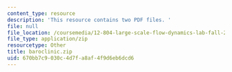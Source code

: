 ```yaml
---
content_type: resource
description: 'This resource contains two PDF files. '
file: null
file_location: /coursemedia/12-804-large-scale-flow-dynamics-lab-fall-2009/670bb7c9030c4d7fa8af4f9d6eb6dcd6_baroclinic.zip
file_type: application/zip
resourcetype: Other
title: baroclinic.zip
uid: 670bb7c9-030c-4d7f-a8af-4f9d6eb6dcd6
---
```

